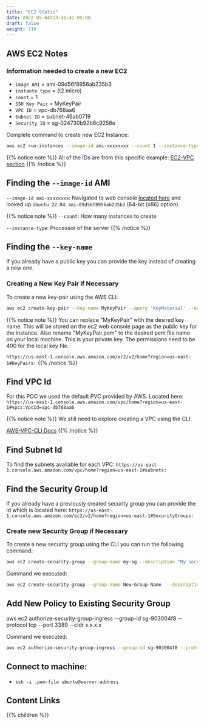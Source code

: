 ```yaml
---
title: "EC2 Static"
date: 2022-05-04T13:45:41-05:00
draft: false
weight: 110
---
```


## AWS EC2 Notes

### Information needed to create a new EC2

- `image AMI` = ami-09d56f8956ab235b3
- `instante type` = (t2.micro)
- `count` = 1
- `SSH Key Pair` = MyKeyPair
- `VPC ID` = vpc-db768aa6
- `Subnet ID` = subnet-46ab0719
- `Security ID` = sg-024730b92b8c9258e 

Complete command to create new EC2 Instance:

```bash
aws ec2 run-instances --image-id ami-xxxxxxxx --count 1 --instance-type t2.micro --key-name MyKeyPair --security-group-ids sg-903004f8 --subnet-id subnet-6e7f829e
```

{{% notice note %}}
All of the IDs are from this specific example: [EC2-VPC section](https://docs.aws.amazon.com/cli/latest/userguide/cli-services-ec2-instances.html)
{{% /notice %}}

## Finding the `--image-id` AMI

`--image-id ami-xxxxxxxx`: Navigated to web console [located here](https://us-east-1.console.aws.amazon.com/ec2/v2/home?region=us-east-1#LaunchInstances:) and looked up `Ubuntu 22.04`: `ami-09d56f8956ab235b3` (64-bit (x86) option)

{{% notice note %}}
`--count`: How many instances to create

`--instance-type`: Processor of the server
{{% /notice %}}

## Finding the `--key-name`

If you already have a public key you can provide the key instead of creating a new one.

### Creating a New Key Pair if Necessary

To create a new key-pair using the AWS CLI:

```bash
aws ec2 create-key-pair --key-name MyKeyPair --query 'KeyMaterial' --output text > MyKeyPair.pem
```

{{% notice note %}}
You can replace "MyKeyPair" with the desired key name. This will be stored on the ec2 web console page as the public key for the instance. Also rename "MyKeyPair.pem" to the desired pem file name on your local machine. This is your private key. The permissions need to be 400 for the local key file.

`https://us-east-1.console.aws.amazon.com/ec2/v2/home?region=us-east-1#KeyPairs:`
{{% /notice %}}

## Find VPC Id

For this POC we used the default PVC provided by AWS. Located here: `https://us-east-1.console.aws.amazon.com/vpc/home?region=us-east-1#vpcs:VpcId=vpc-db768aa6`

{{% notice note %}}
We still need to explore creating a VPC using the CLI:

[AWS-VPC-CLI Docs](https://docs.aws.amazon.com/cli/latest/reference/ec2/create-vpc.html)
{{% /notice %}}

## Find Subnet Id

To find the subnets available for each VPC: `https://us-east-1.console.aws.amazon.com/vpc/home?region=us-east-1#subnets:`

<!-- `Provide subnet id`
subnet id = subnet-46ab0719
--subnet-id subnet-6e7f829e -->

## Find the Security Group Id

If you already have a previously created security group you can provide the id which is located here: `https://us-east-1.console.aws.amazon.com/ec2/v2/home?region=us-east-1#SecurityGroups:`

### Create new Security Group if Necessary

To create a new security group using the CLI you can run the following command:

```bash
aws ec2 create-security-group --group-name my-sg --description "My security group" --vpc-id vpc-1a2b3c4d
```

Command we executed:
```bash
aws ec2 create-security-group --group-name New-Group-Name  --description "New Security Group" --vpc-id vpc-db768aa6
```

## Add New Policy to Existing Security Group

aws ec2 authorize-security-group-ingress --group-id sg-903004f8 --protocol tcp --port 3389 --cidr x.x.x.x

Command we executed:
```bash
aws ec2 authorize-security-group-ingress --group-id sg-903004f8 --protocol ssh --port 22 --cidr $(curl ipinfo.io/ip)
```

## Connect to machine:
- `ssh -i .pem-file ubuntu@server-address`

## Content Links

{{% children %}}
